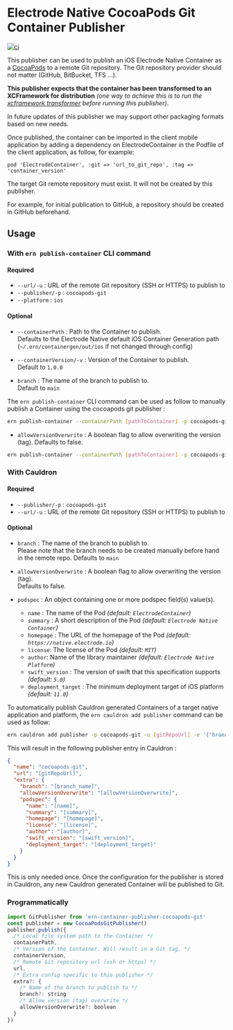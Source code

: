 # Electrode Native CocoaPods Git Container Publisher

[![ci][1]][2]

This publisher can be used to publish an iOS Electrode Native Container as a [CocoaPods][3] to a remote Git repository. The Git repository provider should not matter (GitHub, BitBucket, TFS ...).

**This publisher expects that the container has been transformed to an XCFramework for distribution** *(one way to achieve this is to run the [xcframework transformer][4] before running this publisher)*.

In future updates of this publisher we may support other packaging formats based on new needs.

Once published, the container can be imported in the client mobile application by adding a dependency on ElectrodeContainer in the Podfile of the client application, as follow, for example:

```
pod 'ElectrodeContainer', :git => 'url_to_git_repo', :tag => 'container_version'
```

The target Git remote repository must exist. It will not be created by this publisher.

For example, for initial publication to GitHub, a repository should be created in GitHub beforehand.
## Usage
### With `ern publish-container` CLI command

#### Required

- `--url/-u` : URL of the remote Git repository (SSH or HTTPS) to publish to
- `--publisher/-p` : `cocoapods-git`
- `--platform` : `ios`

#### Optional

- `--containerPath` : Path to the Container to publish.\
Defaults to the Electrode Native default iOS Container Generation path (`~/.ern/containergen/out/ios` if not changed through config)

- `--containerVersion/-v` : Version of the Container to publish.\
Default to `1.0.0`

- `branch` : The name of the branch to publish to.\
Default to `main`

The `ern publish-container` CLI command can be used as follow to manually publish a Container using the cocoapods git publisher :

```sh
ern publish-container --containerPath [pathToContainer] -p cocoapods-git -u [gitRepoUrl] -v [containerVersion] ---platform [android|ios] -e '{"branch":"[branch_name]"}'
```

- `allowVersionOverwrite` : A boolean flag to allow overwriting the version (tag). Defaults to false.

```sh
ern publish-container --containerPath [pathToContainer] -p cocoapods-git -u [gitRepoUrl] -v [containerVersion] ---platform [android|ios] -e '{"allowVersionOverwrite": true}'
```

### With Cauldron

#### Required

- `--publisher/-p` : `cocoapods-git`
- `--url/-u` : URL of the remote Git repository (SSH or HTTPS) to publish to

#### Optional

- `branch` : The name of the branch to publish to.\
Please note that the branch needs to be created manually before hand in the remote repo. Defaults to `main`

- `allowVersionOverwrite` : A boolean flag to allow overwriting the version (tag).\
Defaults to false.

- `podspec` : An object containing one or more podspec field(s) value(s).
  - `name` :  The name of the Pod _(default: `ElectrodeContainer`)_
  - `summary` : A short description of the Pod _(default: `Electrode Native Container`)_
  - `homepage` : The URL of the homepage of the Pod _(default: `https://native.electrode.io`)_
  - `license`: The license of the Pod _(default: `MIT`)_
  - `author`:  Name of the library maintainer _(default: `Electrode Native Platform`)_
  - `swift_version` : The version of swift that this specification supports _(default: `5.0`)_
  - `deployment_target` : The minimum deployment target of iOS platform _(default: `11.0`)_

To automatically publish Cauldron generated Containers of a target native application and platform, the `ern cauldron add publisher` command can be used as follow:

```sh
ern cauldron add publisher -p cocoapods-git -u [gitRepoUrl] -e '{"branch":"[branch_name]"}'
```

This will result in the following publisher entry in Cauldron :

```json
{
  "name": "cocoapods-git",
  "url": "[gitRepoUrl]",
  "extra": {
    "branch": "[branch_name]",
    "allowVersionOverwrite": "[allowVersionOverwrite]",
    "podspec": {
      "name": "[name]",
      "summary": "[summary]",
      "homepage": "[homepage]",
      "license": "[license]",
      "author": "[author]",
      "swift_version": "[swift_version]",
      "deployment_target": "[deployment_target]"
    }
  }
}
```

This is only needed once. Once the configuration for the publisher is stored in Cauldron, any new Cauldron generated Container will be published to Git.

### Programmatically

```js
import GitPublisher from 'ern-container-publisher-cocoapods-git'
const publisher = new CocoaPodsGitPublisher()
publisher.publish({
  /* Local file system path to the Container */
  containerPath,
  /* Version of the Container. Will result in a Git tag. */
  containerVersion,
  /* Remote Git repository url (ssh or https) */
  url,
  /* Extra config specific to this publisher */
  extra?: {
    /* Name of the branch to publish to */
    branch?: string
    /* Allow version (tag) overwrite */
    allowVersionOverwrite?: boolean
  }
})
```

[1]: https://github.com/electrode-io/ern-container-publisher-cocoapods-git/workflows/ci/badge.svg
[2]: https://github.com/electrode-io/ern-container-publisher-cocoapods-git/actions
[3]: https://cocoapods.org
[4]: https://github.com/electrode-io/ern-container-transformer-xcframework
